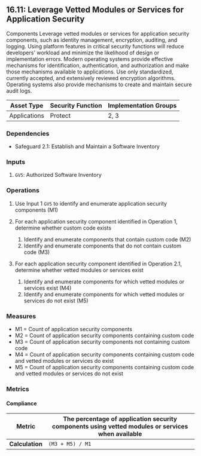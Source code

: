 ## 16.11: Leverage Vetted Modules or Services for Application Security

Components Leverage vetted modules or services for application security components,
such as identity management, encryption, auditing, and logging. Using
platform features in critical security functions will reduce developers'
workload and minimize the likelihood of design or implementation errors.
Modern operating systems provide effective mechanisms for
identification, authentication, and authorization and make those
mechanisms available to applications. Use only standardized, currently
accepted, and extensively reviewed encryption algorithms. Operating
systems also provide mechanisms to create and maintain secure audit
logs.

| Asset Type     | Security Function   | Implementation Groups |
| -------------- | ------------------- | --------------------- |
| Applications   | Protect             | 2, 3                  |

### Dependencies

-   Safeguard 2.1: Establish and Maintain a Software Inventory

### Inputs

1.  `GV5`: Authorized Software Inventory

### Operations

1.  Use Input 1 `GV5` to identify and enumerate application security
    components (M1)

2.  For each application security component identified in Operation 1, determine whether custom code exists

    1.  Identify and enumerate components that contain custom code (M2)
    2.  Identify and enumerate components that do not contain custom code (M3)

3.  For each application security component identified in Operation 2.1, determine whether vetted modules or services exist

    1.  Identify and enumerate components for which vetted modules or services exist (M4)
    2.  Identify and enumerate components for which vetted modules or services do not exist (M5)

### Measures

-   M1 = Count of application security components
-   M2 = Count of application security components containing custom code
-   M3 = Count of application security components not containing custom
    code
-   M4 = Count of application security components containing custom code
    and vetted modules or services do exist
-   M5 = Count of application security components containing custom code
    and vetted modules or services do not exist

### Metrics

#### Compliance

| **Metric**      | The percentage of application security components using vetted modules or services when available |
|-----------------|--------------------------------------------------------------------------------------------------|
| **Calculation** | `(M3 + M5) / M1`                                                                                 |

